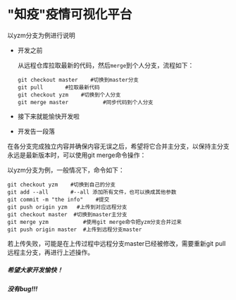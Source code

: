 # "知疫"疫情可视化平台

以yzm分支为例进行说明

- 开发之前

  从远程仓库拉取最新的代码，然后`merge`到个人分支，流程如下：

  ```
  git checkout master    #切换到master分支
  git pull       #拉取最新代码
  git checkout yzm    #切换到个人分支
  git merge master           #同步代码到个人分支
  ```

- 接下来就能愉快开发啦

- 开发告一段落

在各分支完成独立内容并确保内容无误之后，希望将它合并主分支，以保持主分支永远是最新版本时，可以使用git merge命令操作：

以yzm分支为例，一般情况下，命令如下：

```
git checkout yzm    #切换到自己的分支
git add --all       #--all 添加所有文件，也可以换成其他参数
git commit -m "the info"    #提交
git push origin yzm   #上传到对应远程分支
git checkout master  #切换到master主分支
git merge yzm           #使用git merge命令把yzm分支合并过来
git push origin master  #上传到远程分支master
```

若上传失败，可能是在上传过程中远程分支master已经被修改，需要重新git pull 远程主分支，再进行上述操作。



##### 希望大家开发愉快！

##### 没有bug!!!



